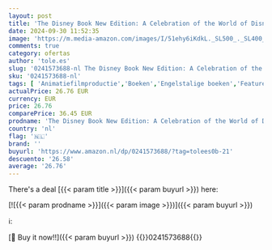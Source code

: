 ```yaml
---
layout: post
title: 'The Disney Book New Edition: A Celebration of the World of Disney: Centenary Edition'
date: 2024-09-30 11:52:35
image: 'https://m.media-amazon.com/images/I/51ehy6iKdkL._SL500_._SL400_.jpg'
comments: true
category: ofertas
author: 'tole.es'
slug: '0241573688-nl The Disney Book New Edition: A Celebration of the World of...'
sku: '0241573688-nl'
tags: [ 'Animatiefilmproductie','Boeken','Engelstalige boeken','Featured Categories','Filmgeschiedenis & -kritiek','Filmproductie & -technologie','Films','Kunst & fotografie','Podiumkunsten','🇳🇱', ]
actualPrice: 26.76 EUR
currency: EUR
price: 26.76
comparePrice: 36.45 EUR
prodname: 'The Disney Book New Edition: A Celebration of the World of Disney: Centenary Edition'
country: 'nl'
flag: '🇳🇱'
brand: ''
buyurl: 'https://www.amazon.nl/dp/0241573688/?tag=tolees0b-21'
descuento: '26.58'
average: '26.76'
---
```


There's a deal [{{< param title >}}]({{< param buyurl >}})  here:

[![{{< param prodname >}}]({{< param image >}})]({{< param buyurl >}})

ℹ️:


[🛒 Buy it now!!]({{< param buyurl >}})
{{<world>}}0241573688{{</world>}}
